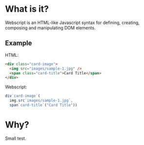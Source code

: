 # What is it?
Webscript is an HTML-like Javascript syntax for defining, creating, composing and manipulating DOM elements.

## Example

HTML:
```html
<div class="card-image">
  <img src="images/sample-1.jpg" />
  <span class="card-title">Card Title</span>
</div>
```

Webscript:

```javascript
div`card-image`(
  img.src`images/sample-1.jpg`,
  span`card-title`("Card Title"))
```

# Why?
Small test.
